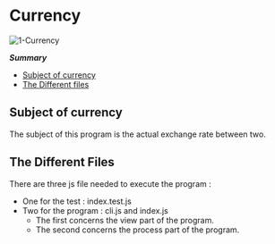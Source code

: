 # Currency 

![1-Currency](https://unsplash.com/photos/MggK54YixfU)


***Summary***
- [Subject of currency](#-Subject-of-Currency)
- [The Different files](#-the-different-files)


## Subject of currency

The subject of this program is the actual exchange rate between two.

## The Different Files

There are three js file needed to execute the program :
- One for the test : index.test.js
- Two for the program : cli.js and index.js
    - The first concerns the view part of the program.
    - The second concerns the process part of the program.

